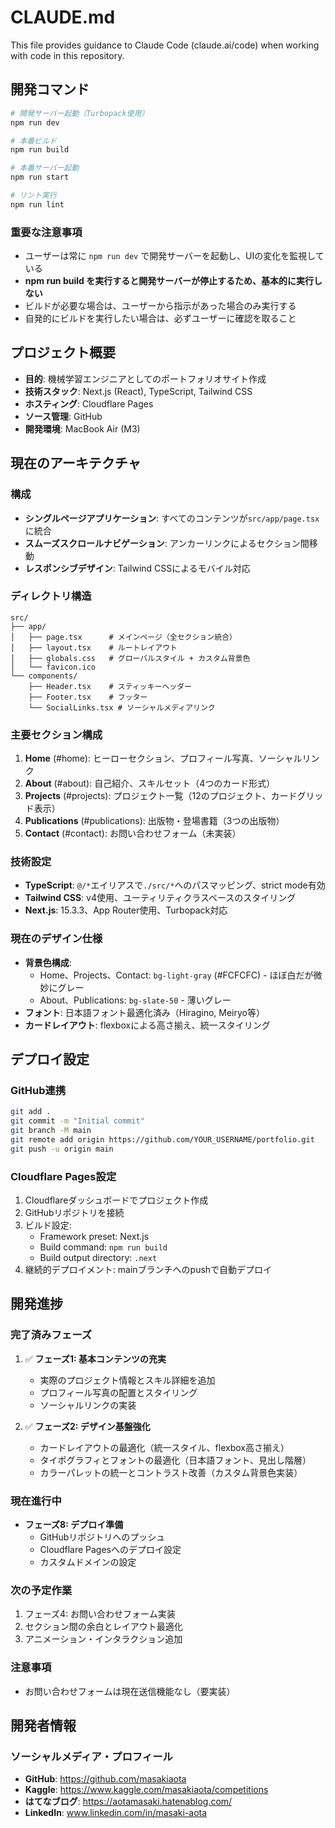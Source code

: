 # CLAUDE.md

This file provides guidance to Claude Code (claude.ai/code) when working with code in this repository.

## 開発コマンド

```bash
# 開発サーバー起動（Turbopack使用）
npm run dev

# 本番ビルド
npm run build

# 本番サーバー起動
npm run start

# リント実行
npm run lint
```

### 重要な注意事項
- ユーザーは常に `npm run dev` で開発サーバーを起動し、UIの変化を監視している
- **npm run build を実行すると開発サーバーが停止するため、基本的に実行しない**
- ビルドが必要な場合は、ユーザーから指示があった場合のみ実行する
- 自発的にビルドを実行したい場合は、必ずユーザーに確認を取ること

## プロジェクト概要

- **目的**: 機械学習エンジニアとしてのポートフォリオサイト作成
- **技術スタック**: Next.js (React), TypeScript, Tailwind CSS
- **ホスティング**: Cloudflare Pages
- **ソース管理**: GitHub
- **開発環境**: MacBook Air (M3)

## 現在のアーキテクチャ

### 構成
- **シングルページアプリケーション**: すべてのコンテンツが`src/app/page.tsx`に統合
- **スムーズスクロールナビゲーション**: アンカーリンクによるセクション間移動
- **レスポンシブデザイン**: Tailwind CSSによるモバイル対応

### ディレクトリ構造
```
src/
├── app/
│   ├── page.tsx      # メインページ（全セクション統合）
│   ├── layout.tsx    # ルートレイアウト
│   ├── globals.css   # グローバルスタイル + カスタム背景色
│   └── favicon.ico
└── components/
    ├── Header.tsx    # スティッキーヘッダー
    ├── Footer.tsx    # フッター
    └── SocialLinks.tsx # ソーシャルメディアリンク
```

### 主要セクション構成
1. **Home** (#home): ヒーローセクション、プロフィール写真、ソーシャルリンク
2. **About** (#about): 自己紹介、スキルセット（4つのカード形式）
3. **Projects** (#projects): プロジェクト一覧（12のプロジェクト、カードグリッド表示）
4. **Publications** (#publications): 出版物・登場書籍（3つの出版物）
5. **Contact** (#contact): お問い合わせフォーム（未実装）

### 技術設定
- **TypeScript**: `@/*`エイリアスで`./src/*`へのパスマッピング、strict mode有効
- **Tailwind CSS**: v4使用、ユーティリティクラスベースのスタイリング
- **Next.js**: 15.3.3、App Router使用、Turbopack対応

### 現在のデザイン仕様
- **背景色構成**:
  - Home、Projects、Contact: `bg-light-gray` (#FCFCFC) - ほぼ白だが微妙にグレー
  - About、Publications: `bg-slate-50` - 薄いグレー
- **フォント**: 日本語フォント最適化済み（Hiragino, Meiryo等）
- **カードレイアウト**: flexboxによる高さ揃え、統一スタイリング

## デプロイ設定

### GitHub連携
```bash
git add .
git commit -m "Initial commit"
git branch -M main
git remote add origin https://github.com/YOUR_USERNAME/portfolio.git
git push -u origin main
```

### Cloudflare Pages設定
1. Cloudflareダッシュボードでプロジェクト作成
2. GitHubリポジトリを接続
3. ビルド設定:
   - Framework preset: Next.js
   - Build command: `npm run build`
   - Build output directory: `.next`
4. 継続的デプロイメント: mainブランチへのpushで自動デプロイ

## 開発進捗

### 完了済みフェーズ
1. ✅ **フェーズ1: 基本コンテンツの充実**
   - 実際のプロジェクト情報とスキル詳細を追加
   - プロフィール写真の配置とスタイリング
   - ソーシャルリンクの実装

2. ✅ **フェーズ2: デザイン基盤強化**
   - カードレイアウトの最適化（統一スタイル、flexbox高さ揃え）
   - タイポグラフィとフォントの最適化（日本語フォント、見出し階層）
   - カラーパレットの統一とコントラスト改善（カスタム背景色実装）

### 現在進行中
- **フェーズ8: デプロイ準備**
  - GitHubリポジトリへのプッシュ
  - Cloudflare Pagesへのデプロイ設定
  - カスタムドメインの設定

### 次の予定作業
1. フェーズ4: お問い合わせフォーム実装
2. セクション間の余白とレイアウト最適化
3. アニメーション・インタラクション追加

### 注意事項
- お問い合わせフォームは現在送信機能なし（要実装）

## 開発者情報

### ソーシャルメディア・プロフィール
- **GitHub**: https://github.com/masakiaota
- **Kaggle**: https://www.kaggle.com/masakiaota/competitions
- **はてなブログ**: https://aotamasaki.hatenablog.com/
- **LinkedIn**: www.linkedin.com/in/masaki-aota